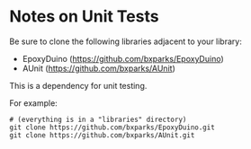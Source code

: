 Notes on Unit Tests
===================
Be sure to clone the following libraries adjacent to your library:
* EpoxyDuino (https://github.com/bxparks/EpoxyDuino)
* AUnit (https://github.com/bxparks/AUnit)

This is a dependency for unit testing.

For example:
```
# (everything is in a "libraries" directory)
git clone https://github.com/bxparks/EpoxyDuino.git
git clone https://github.com/bxparks/AUnit.git
```


